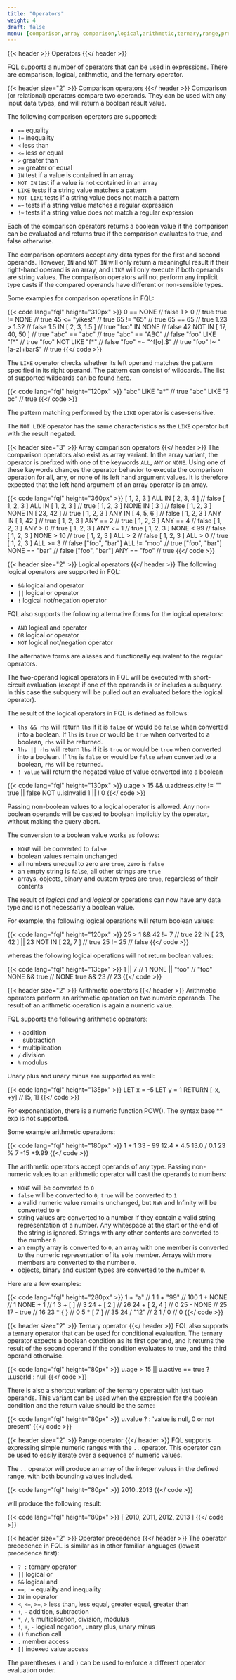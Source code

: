 ```yaml
---
title: "Operators"
weight: 4
draft: false
menu: [comparison,array comparison,logical,arithmetic,ternary,range,precedence]
---
```


{{< header >}}
Operators
{{</ header >}}

FQL supports a number of operators that can be used in expressions. There are comparison, logical, arithmetic, and the ternary operator.

{{< header size="2" >}}
Comparison operators
{{</ header >}}
Comparison (or relational) operators compare two operands. They can be used with any input data types, and will return a boolean result value.

The following comparison operators are supported:

- ``==`` equality
- ``!=`` inequality
- ``<`` less than
- ``<=`` less or equal
- ``>`` greater than
- ``>=`` greater or equal
- ``IN`` test if a value is contained in an array
- ``NOT IN`` test if a value is not contained in an array
- ``LIKE`` tests if a string value matches a pattern
- ``NOT LIKE`` tests if a string value does not match a pattern
- ``=~`` tests if a string value matches a regular expression
- ``!~`` tests if a string value does not match a regular expression

Each of the comparison operators returns a boolean value if the comparison can be evaluated and returns true if the comparison evaluates to true, and false otherwise.

The comparison operators accept any data types for the first and second operands. However, ``IN`` and ``NOT IN`` will only return a meaningful result if their right-hand operand is an array, and ``LIKE`` will only execute if both operands are string values. The comparison operators will not perform any implicit type casts if the compared operands have different or non-sensible types.

Some examples for comparison operations in FQL:

{{< code lang="fql" height="310px" >}}
0 == NONE                 // false
1 > 0                     // true
true != NONE              // true
45 <= "yikes!"            // true
65 != "65"                // true
65 == 65                  // true
1.23 > 1.32               // false
1.5 IN [ 2, 3, 1.5 ]      // true
"foo" IN NONE             // false
42 NOT IN [ 17, 40, 50 ]  // true
"abc" == "abc"            // true
"abc" == "ABC"            // false
"foo" LIKE "f*"           // true
"foo"  NOT LIKE  "f*"      // false
"foo" =~ "^f[o].$"        // true
"foo" !~ "[a-z]+bar$"     // true
{{</ code >}}

The ``LIKE`` operator checks whether its left operand matches the pattern specified in its right operand. The pattern can consist of wildcards. The list of supported wildcards can be found [here](http://tldp.org/LDP/GNU-Linux-Tools-Summary/html/x11655.htm).

{{< code lang="fql" height="120px" >}}
"abc" LIKE "a*"              // true
"abc" LIKE "?bc"             // true
{{</ code >}}

The pattern matching performed by the ``LIKE`` operator is case-sensitive.

The ``NOT LIKE`` operator has the same characteristics as the ``LIKE`` operator but with the result negated. 

{{< header size="3" >}}
Array comparison operators
{{</ header >}}
The comparison operators also exist as array variant. In the array variant, the operator is prefixed with one of the keywords ``ALL``, ``ANY`` or ``NONE``. Using one of these keywords changes the operator behavior to execute the comparison operation for all, any, or none of its left hand argument values. It is therefore expected that the left hand argument of an array operator is an array.

{{< code lang="fql" height="360px" >}}
[ 1, 2, 3 ] ALL IN [ 2, 3, 4 ]   // false
[ 1, 2, 3 ] ALL IN [ 1, 2, 3 ]   // true
[ 1, 2, 3 ] NONE IN [ 3 ]        // false
[ 1, 2, 3 ] NONE IN [ 23, 42 ]   // true
[ 1, 2, 3 ] ANY IN [ 4, 5, 6 ]   // false
[ 1, 2, 3 ] ANY IN [ 1, 42 ]     // true
[ 1, 2, 3 ] ANY == 2             // true
[ 1, 2, 3 ] ANY == 4             // false
[ 1, 2, 3 ] ANY > 0              // true
[ 1, 2, 3 ] ANY <= 1             // true
[ 1, 2, 3 ] NONE < 99            // false
[ 1, 2, 3 ] NONE > 10            // true
[ 1, 2, 3 ] ALL > 2              // false
[ 1, 2, 3 ] ALL > 0              // true
[ 1, 2, 3 ] ALL >= 3             // false
["foo", "bar"] ALL != "moo"      // true
["foo", "bar"] NONE == "bar"     // false
["foo", "bar"] ANY == "foo"      // true
{{</ code >}}

{{< header size="2" >}}
Logical operators
{{</ header >}}
The following logical operators are supported in FQL:

- ``&&`` logical and operator
- ``||`` logical or operator
- ``!`` logical not/negation operator

FQL also supports the following alternative forms for the logical operators:

- ``AND`` logical and operator
- ``OR`` logical or operator
- ``NOT`` logical not/negation operator

The alternative forms are aliases and functionally equivalent to the regular operators.

The two-operand logical operators in FQL will be executed with short-circuit evaluation (except if one of the operands is or includes a subquery. In this case the subquery will be pulled out an evaluated before the logical operator).

The result of the logical operators in FQL is defined as follows:

- ``lhs && rhs`` will return ``lhs`` if it is ``false`` or would be ``false`` when converted into a boolean. If ``lhs`` is ``true`` or would be ``true`` when converted to a boolean, ``rhs`` will be returned.
- ``lhs || rhs`` will return ``lhs`` if it is ``true`` or would be ``true`` when converted into a boolean. If ``lhs`` is ``false`` or would be ``false`` when converted to a boolean, ``rhs`` will be returned.
- ``! value`` will return the negated value of value converted into a boolean

{{< code lang="fql" height="130px" >}}
u.age > 15 && u.address.city != ""
true || false
NOT u.isInvalid
1 || ! 0
{{</ code >}}

Passing non-boolean values to a logical operator is allowed. Any non-boolean operands will be casted to boolean implicitly by the operator, without making the query abort.

The conversion to a boolean value works as follows:

- ``NONE`` will be converted to ``false``
- boolean values remain unchanged
- all numbers unequal to zero are ``true``, zero is ``false``
- an empty string is ``false``, all other strings are ``true``
- arrays, objects, binary and custom types are ``true``, regardless of their contents

The result of *logical and* and *logical or* operations can now have any data type and is not necessarily a boolean value.

For example, the following logical operations will return boolean values:

{{< code lang="fql" height="120px" >}}
25 > 1 && 42 != 7                          // true
22 IN [ 23, 42 ] || 23 NOT IN [ 22, 7 ]    // true
25 != 25                                   // false
{{</ code >}}

whereas the following logical operations will not return boolean values:

{{< code lang="fql" height="135px" >}}
1 || 7                                     // 1
NONE || "foo"                              // "foo"
NONE && true                               // NONE
true && 23                                 // 23
{{</ code >}}

{{< header size="2" >}}
Arithmetic operators
{{</ header >}}
Arithmetic operators perform an arithmetic operation on two numeric operands. The result of an arithmetic operation is again a numeric value.

FQL supports the following arithmetic operators:

- ``+`` addition
- ``-`` subtraction
- ``*`` multiplication
- ``/`` division
- ``%`` modulus

Unary plus and unary minus are supported as well:

{{< code lang="fql" height="135px" >}}
LET x = -5
LET y = 1
RETURN [-x, +y]
// [5, 1]
{{</ code >}}

For exponentiation, there is a numeric function POW(). The syntax base ** exp is not supported.

Some example arithmetic operations:

{{< code lang="fql" height="180px" >}}
1 + 1
33 - 99
12.4 * 4.5
13.0 / 0.1
23 % 7
-15
+9.99
{{</ code >}}

The arithmetic operators accept operands of any type. Passing non-numeric values to an arithmetic operator will cast the operands to numbers:

- ``NONE`` will be converted to ``0``
- ``false`` will be converted to ``0``, ``true`` will be converted to ``1``
- a valid numeric value remains unchanged, but ``NaN`` and Infinity will be converted to ``0``
- string values are converted to a number if they contain a valid string representation of a number. Any whitespace at the start or the end of the string is ignored. Strings with any other contents are converted to the number ``0``
- an empty array is converted to ``0``, an array with one member is converted to the numeric representation of its sole member. Arrays with more members are converted to the number ``0``.
- objects, binary and custom types are converted to the number ``0``.

Here are a few examples:

{{< code lang="fql" height="280px" >}}
1 + "a"                 // 1
1 + "99"                // 100
1 + NONE                // 1
NONE + 1                // 1
3 + [ ]                 // 3
24 + [ 2 ]              // 26
24 + [ 2, 4 ]           // 0
25 - NONE               // 25
17 - true               // 16
23 * { }                // 0
5 * [ 7 ]               // 35
24 / "12"               // 2
1 / 0                   // 0
{{</ code >}}

{{< header size="2" >}}
Ternary operator
{{</ header >}}
FQL also supports a ternary operator that can be used for conditional evaluation. The ternary operator expects a boolean condition as its first operand, and it returns the result of the second operand if the condition evaluates to true, and the third operand otherwise.

{{< code lang="fql" height="80px" >}}
u.age > 15 || u.active == true ? u.userId : null
{{</ code >}}

There is also a shortcut variant of the ternary operator with just two operands. This variant can be used when the expression for the boolean condition and the return value should be the same:

{{< code lang="fql" height="80px" >}}
u.value ? : 'value is null, 0 or not present'
{{</ code >}}

{{< header size="2" >}}
Range operator
{{</ header >}}
FQL supports expressing simple numeric ranges with the ``..`` operator. This operator can be used to easily iterate over a sequence of numeric values.

The ``..`` operator will produce an array of the integer values in the defined range, with both bounding values included.

{{< code lang="fql" height="80px" >}}
2010..2013
{{</ code >}}

will produce the following result:

{{< code lang="fql" height="80px" >}}
[ 2010, 2011, 2012, 2013 ]
{{</ code >}}

{{< header size="2" >}}
Operator precedence
{{</ header >}}
The operator precedence in FQL is similar as in other familiar languages (lowest precedence first):
- ``? :`` ternary operator
- ``||`` logical or
- ``&&`` logical and
- ``==``, ``!=`` equality and inequality
- ``IN`` in operator
- ``<``, ``<=``, ``>=``, ``>`` less than, less equal, greater equal, greater than
- ``+``, ``-`` addition, subtraction
- ``*``, ``/``, ``%`` multiplication, division, modulus
- ``!``, ``+``, ``-`` logical negation, unary plus, unary minus
- ``()`` function call
- ``.`` member access
- ``[]`` indexed value access

The parentheses ``(`` and ``)`` can be used to enforce a different operator evaluation order.


